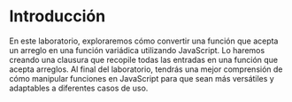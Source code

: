 # Introducción

En este laboratorio, exploraremos cómo convertir una función que acepta un arreglo en una función variádica utilizando JavaScript. Lo haremos creando una clausura que recopile todas las entradas en una función que acepta arreglos. Al final del laboratorio, tendrás una mejor comprensión de cómo manipular funciones en JavaScript para que sean más versátiles y adaptables a diferentes casos de uso.
